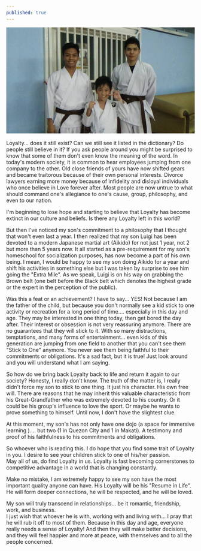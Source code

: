 ```yaml
---
published: true
---
```

![Aikido](/images/Loyalty.jpg)

Loyalty... does it still exist? Can we still see it listed in the dictionary? Do people still believe in it? 
If you ask people around you might be surprised to know that some of them don't even know the meaning of the word. 
In today's modern society, it is common to hear employees jumping from one company to the other. 
Old close friends of yours have now shifted gears and became traitorous because of their own personal interests. 
Divorce lawyers earning more money because of infidelity and disloyal individuals who once believe in Love forever after.
Most people are now untrue to what should command one's allegiance to one's cause, group, philosophy, and even to our nation.

I'm beginning to lose hope and starting to believe that Loyalty has become extinct in our culture and beliefs. Is there any Loyalty left in this world?

But then I've noticed my son's commitment to a philosophy that I thought that won't even last a year. I then realized that my son Luigi has been devoted to a modern Japanese martial art (Aikido) for not just 1 year, not 2 but more than 5 years now. 
It all started as a pre-requirement for my son's homeschool for socialization purposes, has now become a part of his own being. 
I mean, I would be happy to see my son doing Aikido for a year and shift his activities in something else but I was taken by surprise to see him going the "Extra Mile". 
As we speak, Luigi is on his way on grabbing the Brown belt (one belt before the Black belt which denotes the highest grade or the expert in the perception of the public).

Was this a feat or an achievement? I have to say... YES! Not because I am the father of the child, but because you don't normally see a kid stick to one activity or recreation for a long period of time.... especially in this day and age. 
They may be interested in one thing today, then get bored the day after. Their interest or obsession is not very reassuring anymore. There are no guarantees that they will stick to it.
With so many distractions, temptations, and many forms of entertainment... even kids of this generation are jumping from one field to another that you can't see them "Stick to One" anymore. 
You never see them being faithful to their commitments or obligations. 
It's a sad fact, but it is true! Just look around and you will understand what I am saying.

So how do we bring back Loyalty back to life and return it again to our society? Honesty, I really don't know. 
The truth of the matter is, I really didn't force my son to stick to one thing. It just his character. His own free will.
There are reasons that he may inherit this valuable characteristic from his Great-Grandfather who was extremely devoted to his country. Or it could be his group's influence to love the sport. Or maybe he wants to prove something to himself. 
Until now, I don't have the slightest clue. 

At this moment, my son's has not only have one dojo (a space for immersive learning ).... 
but two (1 in Quezon City and 1 in Makati). 
A testimony and proof of his faithfulness to his commitments and obligations.

So whoever who is reading this. I do hope that you find some trait of Loyalty in you. I desire to see your children stick to one of his/her passion.  
May all of us, do find Loyalty in us.  Loyalty is fast becoming cornerstones to competitive advantage in a world that is changing constantly.  

Make no mistake, I am extremely happy to see my son have the most important quality anyone can have. 
His Loyalty will be his "Resume in Life". He will form deeper connections, he will be respected, and he will be loved. 

My son will truly transcend in relationships... be it romantic, friendship, work, and business.  
I just wish that whoever he is with, working with and living with... I pray that he will rub it off to most of them. 
Because in this day and age, everyone really needs a sense of Loyalty! 
And then they will make better decisions, and they will feel happier and more at peace, with themselves and to all the people concerned. 
